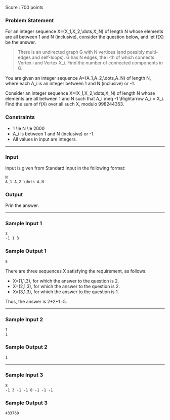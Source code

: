 Score : 700 points

### Problem Statement

For an integer sequence X=(X\_1,X\_2,\dots,X\_N) of length N whose elements are all between 1 and N (inclusive), consider the question below, and let f(X) be the answer.

> There is an undirected graph G with N vertices (and possibly multi-edges and self-loops). G has N edges, the i-th of which connects Vertex i and Vertex X\_i. Find the number of connected components in G.

You are given an integer sequence A=(A\_1,A\_2,\dots,A\_N) of length N, where each A\_i is an integer between 1 and N (inclusive) or -1.

Consider an integer sequence X=(X\_1,X\_2,\dots,X\_N) of length N whose elements are all between 1 and N such that A\_i \neq -1 \Rightarrow A\_i = X\_i. Find the sum of f(X) over all such X, modulo 998244353.

### Constraints

* 1 \le N \le 2000
* A\_i is between 1 and N (inclusive) or -1.
* All values in input are integers.

---

### Input

Input is given from Standard Input in the following format:

```
N
A_1 A_2 \dots A_N
```

### Output

Prin the answer.

---

### Sample Input 1

```
3
-1 1 3
```

### Sample Output 1

```
5
```

There are three sequences X satisfying the requirement, as follows.

* X=(1,1,3), for which the answer to the question is 2.
* X=(2,1,3), for which the answer to the question is 2.
* X=(3,1,3), for which the answer to the question is 1.

Thus, the answer is 2+2+1=5.

---

### Sample Input 2

```
1
1
```

### Sample Output 2

```
1
```

---

### Sample Input 3

```
8
-1 3 -1 -1 8 -1 -1 -1
```

### Sample Output 3

```
433760
```